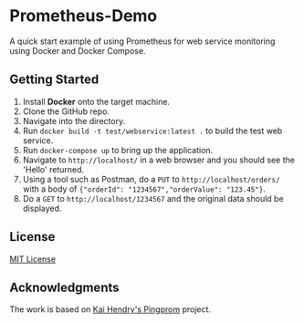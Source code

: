 # Prometheus-Demo

A quick start example of using Prometheus for web service monitoring using Docker and Docker Compose.

## Getting Started

1. Install **Docker** onto the target machine.
1. Clone the GitHub repo.
1. Navigate into the directory.
1. Run `docker build -t test/webservice:latest .` to build the test web service.
1. Run `docker-compose up` to bring up the application.
1. Navigate to `http://localhost/` in a web browser and you should see the 'Hello' returned.
1. Using a tool such as Postman, do a `PUT` to `http://localhost/orders/` with a body of `{"orderId": "1234567","orderValue": "123.45"}`.
1. Do a `GET` to `http://localhost/1234567` and the original data should be displayed. 

## License

[MIT License](https://github.com/xlevel/Prometheus-Demo/blob/master/LICENSE)

## Acknowledgments

The work is based on [Kai Hendry's Pingprom](https://github.com/kaihendry/pingprom) project.
